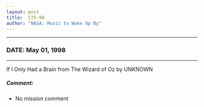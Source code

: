 ```yaml
---
layout: post
title:  STS-90
author: "NASA: Music to Wake Up By"
---
```


----
### DATE: May 01, 1998
----
If I Only Had a Brain from The Wizard of Oz by UNKNOWN

##### Comment:
* No mission comment
